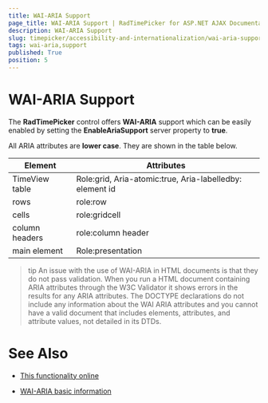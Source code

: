 ```yaml
---
title: WAI-ARIA Support
page_title: WAI-ARIA Support | RadTimePicker for ASP.NET AJAX Documentation
description: WAI-ARIA Support
slug: timepicker/accessibility-and-internationalization/wai-aria-support
tags: wai-aria,support
published: True
position: 5
---
```


# WAI-ARIA Support


The **RadTimePicker** control offers **WAI-ARIA** support which can be easily enabled by setting the **EnableAriaSupport** server property to **true**.

All ARIA attributes are **lower case**. They are shown in the table below.



|  Element  |  Attributes  |
| ------ | ------ |
| TimeView table | Role:grid, Aria-atomic:true, Aria-labelledby: element id |
| rows | role:row |
| cells | role:gridcell |
| column headers | role:column header |
| main element | Role:presentation |

>tip 
An issue with the use of WAI-ARIA in HTML documents is that they do not pass validation. When you run a HTML document containing ARIA attributes through the W3C Validator it shows errors in the results for any ARIA attributes. The DOCTYPE declarations do not include any information about the WAI ARIA attributes and you cannot have a valid document that includes elements, attributes, and attribute values, not detailed in its DTDs.
>


# See Also

 * [This functionality online](http://demos.telerik.com/aspnet-ajax/calendar/examples/functionality/waiariasupport/defaultcs.aspx)

 * [WAI-ARIA basic information](http://www.w3.org/WAI/intro/aria)
